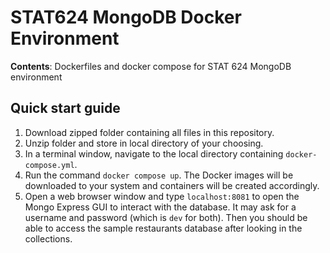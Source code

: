 # STAT624 MongoDB Docker Environment
**Contents**: Dockerfiles and docker compose for STAT 624 MongoDB environment

## Quick start guide
1. Download zipped folder containing all files in this repository.
2. Unzip folder and store in local directory of your choosing.
3. In a terminal window, navigate to the local directory containing `docker-compose.yml`.
4. Run the command `docker compose up`.  The Docker images will be downloaded to your system and containers will be created accordingly.
5. Open a web browser window and type `localhost:8081` to open the Mongo Express GUI to interact with the database.  It may ask for a username and password (which is `dev` for both).  Then you should be able to access the sample restaurants database after looking in the collections.
